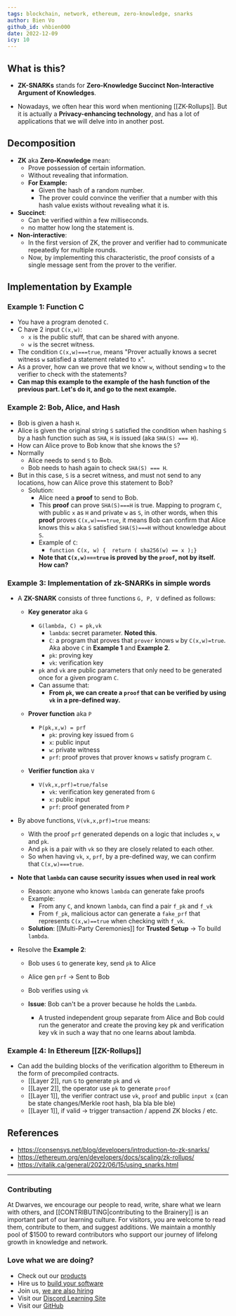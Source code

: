 ```yaml
---
tags: blockchain, network, ethereum, zero-knowledge, snarks
author: Bien Vo
github_id: vhbien000
date: 2022-12-09
icy: 10
---
```


## What is this?

- **ZK-SNARKs** stands for **Zero-Knowledge Succinct Non-Interactive Argument of Knowledges**.

- Nowadays, we often hear this word when mentioning [[ZK-Rollups]]. But it is actually a **Privacy-enhancing technology**, and has a lot of applications that we will delve into in another post.

## Decomposition

- **ZK** aka **Zero-Knowledge** mean:
  - Prove possession of certain information.
  - Without revealing that information.
  - **For Example:**
    - Given the hash of a random number.
    - The prover could convince the verifier that a number with this hash value exists without revealing what it is.
- **Succinct**:
  - Can be verified within a few milliseconds.
  - no matter how long the statement is.
- **Non-interactive**:
  - In the first version of ZK, the prover and verifier had to communicate repeatedly for multiple rounds.
  - Now, by implementing this characteristic, the proof consists of a single message sent from the prover to the verifier.

## Implementation by Example

### Example 1: Function C

- You have a program denoted `C`.
- C have 2 input `C(x,w)`:
  - `x` is the public stuff, that can be shared with anyone.
  - `w` is the secret witness.
- The condition `C(x,w)===true`, means "Prover actually knows a secret witness `w` satisfied a statement related to `x`".
- As a prover, how can we prove that we know `w`, without sending `w` to the verifier to check with the statements?
- **Can map this example to the example of the hash function of the previous part. Let's do it, and go to the next example.**

### Example 2: Bob, Alice, and Hash

- Bob is given a hash `H`.
- Alice is given the original string `S` satisfied the condition when hashing `S` by a hash function such as `SHA`, `H` is issued (aka `SHA(S) === H`).
- How can Alice prove to Bob know that she knows the `S`?
- Normally
  - Alice needs to send `S` to Bob.
  - Bob needs to hash again to check `SHA(S) === H`.
- But in this case, `S` is a secret witness, and must not send to any locations, how can Alice prove this statement to Bob?
  - Solution:
    - Alice need a **proof** to send to Bob.
    - This **proof** can prove `SHA(S)===H` is true. Mapping to program `C`, with public `x` as `H` and private `w` as `S`, in other words, when this **proof** proves `C(x,w)===true`, it means Bob can confirm that Alice knows this `w` aka `S` satisfied `SHA(S)===H` without knowledge about `S`.
    - Example of `C`:
      - `function C(x, w) {  return ( sha256(w) == x );}`
    - **Note that `C(x,w)===true` is proved by the `proof`, not by itself. How can?**

### Example 3: Implementation of zk-SNARKs in simple words

- A **ZK-SNARK** consists of three functions `G, P, V` defined as follows:
  - **Key generator** aka `G`
    - `G(lambda, C) = pk,vk`
      - `lambda`: secret parameter. **Noted this**.
      - `C`: a program that proves that `prover` knows `w` by `C(x,w)=true`. Aka above `C` in **Example 1** and **Example 2**.
      - `pk`: proving key
      - `vk`: verification key
    - `pk` and `vk` are public parameters that only need to be generated once for a given program `C`.
    - Can assume that:
      - **From `pk`, we can create a `proof` that can be verified by using `vk` in a pre-defined way.**

  - **Prover function** aka `P`
    - `P(pk,x,w) = prf`
      - `pk`: proving key issued from `G`
      - `x`: public input
      - `w`: private witness
      - `prf`: proof proves that prover knows `w` satisfy program `C`.

  - **Verifier function** aka `V`
    - `V(vk,x,prf)=true/false`
      - `vk`: verification key generated from `G`
      - `x`: public input
      - `prf`: proof generated from `P`

- By above functions, `V(vk,x,prf)=true` means:
  - With the proof `prf` generated depends on a logic that includes `x`, `w` and `pk`.
  - And `pk` is a pair with `vk` so they are closely related to each other.
  - So when having `vk`, `x`, `prf`, by a pre-defined way, we can confirm that `C(x,w)===true`.

- **Note that `lambda` can cause security issues when used in real work**
  - Reason: anyone who knows `lambda` can generate fake proofs
  - Example:
    - From any `C`, and known `lambda`, can find a pair `f_pk` and `f_vk`
    - From  `f_pk`, malicious actor can generate a `fake_prf` that represents `C(x,w)==true` when checking with `f_vk`.
  - **Solution**: [[Multi-Party Ceremonies]] for **Trusted Setup** -> To build `lambda`.

- Resolve the **Example 2**:
  - Bob uses `G` to generate key, send `pk` to Alice
  - Alice gen `prf` -> Sent to Bob
  - Bob verifies using `vk`

  - **Issue**: Bob can't be a prover because he holds the `Lambda`.
    - A trusted independent group separate from Alice and Bob could run the generator and create the proving key pk and verification key vk in such a way that no one learns about lambda.

### Example 4: In Ethereum [[ZK-Rollups]]

- Can add the building blocks of the verification algorithm to Ethereum in the form of precompiled contracts.
  - [[Layer 2]], run `G` to generate `pk` and `vk`
  - [[Layer 2]], the operator use `pk` to generate `proof`
  - [[Layer 1]], the verifier contract use `vk`, `proof` and public `input x` (can be state changes/Merkle root hash, bla bla ble ble)
  - [[Layer 1]], if valid -> trigger transaction / append ZK blocks / etc.

## References

- https://consensys.net/blog/developers/introduction-to-zk-snarks/
- https://ethereum.org/en/developers/docs/scaling/zk-rollups/
- https://vitalik.ca/general/2022/06/15/using_snarks.html


---
<!-- cta -->
### Contributing

At Dwarves, we encourage our people to read, write, share what we learn with others, and [[CONTRIBUTING|contributing to the Brainery]] is an important part of our learning culture. For visitors, you are welcome to read them, contribute to them, and suggest additions. We maintain a monthly pool of $1500 to reward contributors who support our journey of lifelong growth in knowledge and network.

### Love what we are doing?

- Check out our [products](https://superbits.co)
- Hire us to [build your software](https://d.foundation)
- Join us, [we are also hiring](https://github.com/dwarvesf/WeAreHiring)
- Visit our [Discord Learning Site](https://discord.gg/dzNBpNTVEZ)
- Visit our [GitHub](https://github.com/dwarvesf)